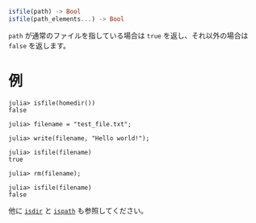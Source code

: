 ```julia
isfile(path) -> Bool
isfile(path_elements...) -> Bool
```

`path` が通常のファイルを指している場合は `true` を返し、それ以外の場合は `false` を返します。

# 例

```jldoctest
julia> isfile(homedir())
false

julia> filename = "test_file.txt";

julia> write(filename, "Hello world!");

julia> isfile(filename)
true

julia> rm(filename);

julia> isfile(filename)
false
```

他に [`isdir`](@ref) と [`ispath`](@ref) も参照してください。
